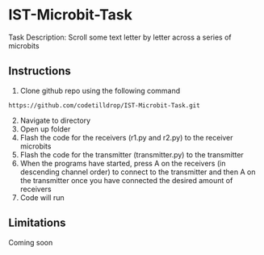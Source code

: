 # IST-Microbit-Task

Task Description: Scroll some text letter by letter across a series of microbits

## Instructions

1. Clone github repo using the following command
```
https://github.com/codetilldrop/IST-Microbit-Task.git
```

2. Navigate to directory
3. Open up folder 
4. Flash the code for the receivers (r1.py and r2.py) to the receiver microbits
5. Flash the code for the transmitter (transmitter.py) to the transmitter
6. When the programs have started, press A on the receivers (in descending channel order) to connect to the transmitter and then A on the transmitter once you have connected the desired amount of receivers
7. Code will run
## Limitations

Coming soon